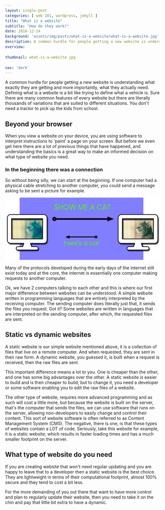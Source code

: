 ```yaml
---
layout: single-post
categories: [ web 101, wordpress, jekyll ]
title: "What is a website"
subtitle: "How do they work?"
date: 2018-12-24
background: 'assets/img/posts/what-is-a-website/what-is-a-website.jpg'
description: A common hurdle for people getting a new website is understanding what exactly they are getting and what they actually need. This is a guide to what a website actual is and the various types of websites.
overview:

thumbnail: what-is-a-website.jpg

nav: 'dark'
---
```


A common hurdle for people getting a new website is understanding what exactly they are getting and more importantly, what they actually need. Defining what is a website is a bit like trying to define what a vehicle is. Sure there are many common features of every website but there are literally thousands of variations that are suited to different situations. You don't need a tractor to pick up the kids from school.

## Beyond your browser

When you view a website on your device, you are using software to interpret instructions to 'paint' a page on your screen. But before we even get here there are a lot of previous things that have happened, and understanding the basics is a great way to make an informed decision on what type of website you need.

### In the beginning there was a connection

So without being silly, we can start at the beginning. If one computer had a physical cable stretching to another computer, you could send a message asking to be sent a picture for example.

![peer two peer connection](/assets/img/posts/what-is-a-website/p2p-connection.jpg)

Many of the protocols developed during the early days of the internet still exist today and at the core, the internet is essentially one computer making requests to another computer.

Ok, we have 2 computers talking to each other and this is where our first major difference between websites can be understood. A simple website written in programming languages that are entirely interpreted by the receiving computer. The sending computer does literally just that, it sends the files you request. Got it? Some websites are written in languages that are interpreted on the sending computer, after which, the requested files are sent.

## Static vs dynamic websites

A static website is our simple website mentioned above, it is a collection of files that live on a remote computer. And when requested, they are sent in their raw form. A dynamic website, you guessed it, is built when a request is received, then the raw files are sent.

This important difference means a lot to you. One is cheaper than the other, and one has some big advantages over the other. A static website is easier to build and is then cheaper to build, but to change it, you need a developer or some software enabling you to edit the raw files of a website.

The other type of website, requires more advanced programming and as such will cost a little more, but because the website is built on the server, that's the computer that sends the files, we can use software that runs on the server, allowing non-developers to easily change and control their content. This sort of website software is often referred to as Content Management System (CMS). The negative, there is one, is that these types of websites contain a LOT of code. Seriously, take this website for example, it is a static website, which results in faster loading times and has a much smaller footprint on the server.

## What type of website do you need

If you are creating website that won't need regular updating and you are happy to leave that to a developer then a static website is the best choice. They are lightweight in terms of their computational footprint, almost 100% secure and they tend to cost a bit less.

For the more demanding of you out there that want to have more control and plan to regularly update their website, then you need to take it on the chin and pay that little bit extra to have a dynamic.  


[squarespace]: https://www.squarespace.com/
[wix]: https://www.wix.com/
[wordpress]: https://www.wordpres.com/
[membermojo]: https://membermojo.co.uk/
